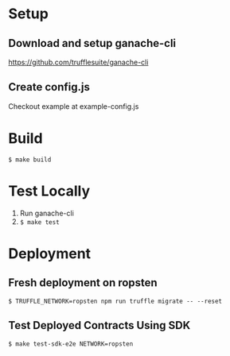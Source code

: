 # Setup

## Download and setup ganache-cli

https://github.com/trufflesuite/ganache-cli

## Create config.js

Checkout example at example-config.js

# Build

```
$ make build
```

# Test Locally

1. Run ganache-cli
2. `$ make test`

# Deployment

## Fresh deployment on ropsten

```
$ TRUFFLE_NETWORK=ropsten npm run truffle migrate -- --reset
```

## Test Deployed Contracts Using SDK

```
$ make test-sdk-e2e NETWORK=ropsten
```
